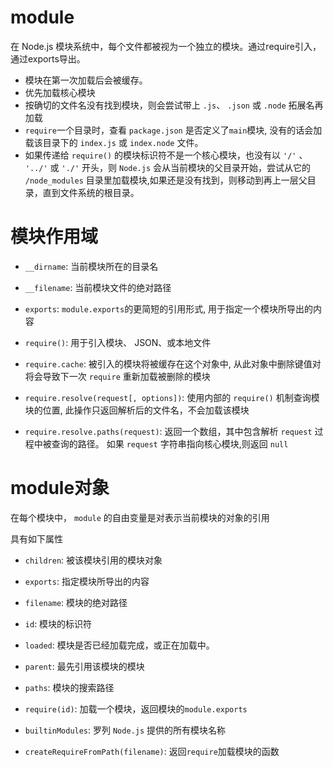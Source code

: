 # module

在 Node.js 模块系统中，每个文件都被视为一个独立的模块。通过require引入，通过exports导出。

- 模块在第一次加载后会被缓存。
- 优先加载核心模块
- 按确切的文件名没有找到模块，则会尝试带上 `.js`、 `.json` 或 `.node` 拓展名再加载
- `require`一个目录时，查看 `package.json` 是否定义了`main`模块, 没有的话会加载该目录下的 `index.js` 或 `index.node` 文件。
- 如果传递给 `require()` 的模块标识符不是一个核心模块，也没有以 `'/'` 、 `'../'` 或 `'./'` 开头，则 `Node.js` 会从当前模块的父目录开始，尝试从它的 `/node_modules` 目录里加载模块,如果还是没有找到，则移动到再上一层父目录，直到文件系统的根目录。

# 模块作用域

- `__dirname`: 当前模块所在的目录名

- `__filename`: 当前模块文件的绝对路径

- `exports`: `module.exports`的更简短的引用形式, 用于指定一个模块所导出的内容

- `require()`: 用于引入模块、 JSON、或本地文件

- `require.cache`: 被引入的模块将被缓存在这个对象中, 从此对象中删除键值对将会导致下一次 `require` 重新加载被删除的模块

- `require.resolve(request[, options])`: 使用内部的 `require()` 机制查询模块的位置, 此操作只返回解析后的文件名，不会加载该模块

- `require.resolve.paths(request)`: 返回一个数组，其中包含解析 `request` 过程中被查询的路径。 如果 `request` 字符串指向核心模块,则返回 `null`

# module对象

在每个模块中， `module` 的自由变量是对表示当前模块的对象的引用

具有如下属性

- `children`: 被该模块引用的模块对象

- `exports`: 指定模块所导出的内容

- `filename`: 模块的绝对路径

- `id`: 模块的标识符

- `loaded`: 模块是否已经加载完成，或正在加载中。

- `parent`: 最先引用该模块的模块

- `paths`: 模块的搜索路径

- `require(id)`: 加载一个模块，返回模块的`module.exports`

- `builtinModules`: 罗列 `Node.js` 提供的所有模块名称

- `createRequireFromPath(filename)`: 返回`require`加载模块的函数
